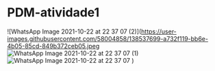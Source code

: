 # PDM-atividade1
![WhatsApp Image 2021-10-22 at 22 37 07 (2)](https://user-images.githubusercontent.com/58004858/138537699-a732f119-bb6e-4b05-85cd-849b372ceb05.jpeg
![WhatsApp Image 2021-10-22 at 22 37 07 (1)](https://user-images.githubusercontent.com/58004858/138537701-978b70da-48a2-4e4c-a171-4d238f7d56de.jpeg)
![WhatsApp Image 2021-10-22 at 22 37 07](https://user-images.githubusercontent.com/58004858/138537703-efe9e3ab-86b7-4c98-8e8b-b77a9df9875e.jpeg)
)
